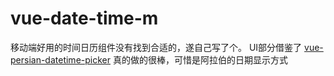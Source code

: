 # vue-date-time-m

移动端好用的时间日历组件没有找到合适的，遂自己写了个。
UI部分借鉴了  [vue-persian-datetime-picker](https://talkhabi.github.io/vue-persian-datetime-picker) 真的做的很棒，可惜是阿拉伯的日期显示方式


